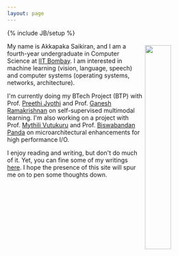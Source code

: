 ```yaml
---
layout: page
---
```

{% include JB/setup %}

<img style="float: right; width: 35%; padding: 6px;" src=" {{ site.url }}/assets/me.jpeg">

My name is Akkapaka Saikiran, and I am a fourth-year undergraduate in Computer Science at [IIT Bombay](https://www.cse.iitb.ac.in/).
I am interested in machine learning (vision, language, speech) and computer systems (operating systems, networks, architecture).

I'm currently doing my BTech Project (BTP) with Prof. [Preethi Jyothi](https://www.cse.iitb.ac.in/~pjyothi/) and Prof. [Ganesh Ramakrishnan](https://www.cse.iitb.ac.in/~ganesh/) on self-supervised multimodal learning. I'm also working on a project with Prof. [Mythili Vutukuru](https://www.cse.iitb.ac.in/~mythili/) and Prof. [Biswabandan Panda](https://www.cse.iitb.ac.in/~biswa/) on microarchitectural enhancements for high performance I/O. 


I enjoy reading and writing, but don't do much of it. Yet, you can fine some of my writings [here](https://akkapakasaikiran.github.io/archive.html).
I hope the presence of this site will spur me on to pen some thoughts down. 


